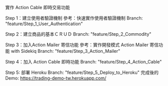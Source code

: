 實作 Action Cable 即時交易功能

Step 1：建立使用者驗證機制 
參考：快速實作使用者驗證機制
Branch: "feature/Step_1_User_Authentication"

Step 2：建立商品的基本ＣＲＵＤ
Branch: "feature/Step_2_Commodity"

Step 3：加入Action Mailer 寄信功能
參考：實作開發模式 Action Mailer 寄信功能 with Sidekiq
Branch: "feature/Step_3_Action_Mailer"

Step 4：加入 Action Cable 即時功能
Branch: "feature/Step_4_Action_Cable"

Step 5: 部署 Heroku
Branch: "feature/Step_5_Deploy_to_Heroku"
完成後的 Demo: https://trading-demo-tw.herokuapp.com/
